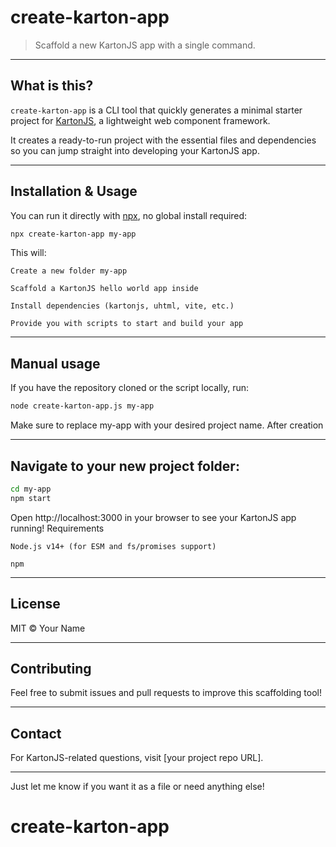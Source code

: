 # create-karton-app

> Scaffold a new KartonJS app with a single command.

---

## What is this?

`create-karton-app` is a CLI tool that quickly generates a minimal starter project for [KartonJS](https://github.com/biensurerodezee/kartonjs), a lightweight web component framework.

It creates a ready-to-run project with the essential files and dependencies so you can jump straight into developing your KartonJS app.

---

## Installation & Usage

You can run it directly with [npx](https://www.npmjs.com/package/npx), no global install required:

```bash
npx create-karton-app my-app
```

This will:

    Create a new folder my-app

    Scaffold a KartonJS hello world app inside

    Install dependencies (kartonjs, uhtml, vite, etc.)

    Provide you with scripts to start and build your app

---

## Manual usage

If you have the repository cloned or the script locally, run:
```bash
node create-karton-app.js my-app
```
Make sure to replace my-app with your desired project name.
After creation

---

## Navigate to your new project folder:
```bash
cd my-app
npm start
```
Open http://localhost:3000 in your browser to see your KartonJS app running!
Requirements

    Node.js v14+ (for ESM and fs/promises support)

    npm

---

## License

MIT © Your Name

---

## Contributing

Feel free to submit issues and pull requests to improve this scaffolding tool!

---

## Contact

For KartonJS-related questions, visit [your project repo URL].

---

Just let me know if you want it as a file or need anything else!

# create-karton-app
